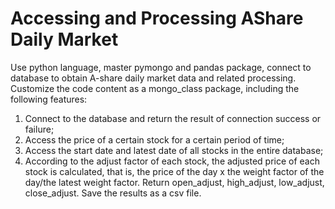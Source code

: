 # Accessing and Processing AShare Daily Market
Use python language, master pymongo and pandas package, connect to database to obtain A-share daily market data and related processing. Customize the code content as a mongo_class package, including the following features:
1. Connect to the database and return the result of connection success or failure;
2. Access the price of a certain stock for a certain period of time;
3. Access the start date and latest date of all stocks in the entire database;
4. According to the adjust factor of each stock, the adjusted price of each stock is calculated, that is, the price of the day x the weight factor of the day/the latest weight factor. Return open_adjust, high_adjust, low_adjust, close_adjust. Save the results as a csv file.
